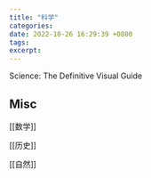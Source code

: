 ```yaml
---
title: "科学"
categories: 
date: 2022-10-26 16:29:39 +0800
tags: 
excerpt: 
---
```





Science: The Definitive Visual Guide


## Misc

[[数学]]

[[历史]]

[[自然]]
